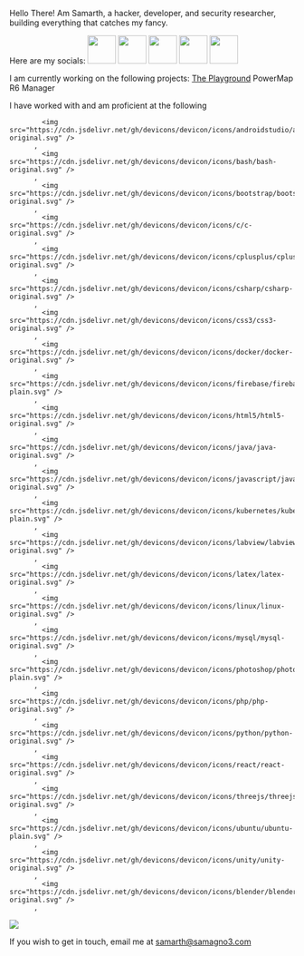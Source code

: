 Hello There! Am Samarth, a hacker, developer, and security researcher, building everything that catches my fancy.

Here are my socials:
<a href="https://www.linkedin.com/in/samagno3/"><img height="50" src="https://samagno3.com/images/linkedin.webp"/></a>
<a href="https://samagno3.com/"><img height="50" src="https://samagno3.com/images/favicon-32x32.png"/></a>
<a href="https://blog.samagno3.com/"><img height="50" src="https://samagno3.com/images/blog.png"/></a>
<a href="https://app.hackthebox.com/users/434967"><img height="50" src="https://samagno3.com/images/htb.png"/></a>
<a href="https://tryhackme.com/p/sagnihotri18"><img height="50" src="https://samagno3.com/images/thm.png"/></a>

I am currently working on the following projects:
<a href ="https://blog.samagno3.com/playground1.html">The Playground</a>
PowerMap
R6 Manager

I have worked with and am proficient at the following

            <img src="https://cdn.jsdelivr.net/gh/devicons/devicon/icons/androidstudio/androidstudio-original.svg" />
          , 
            <img src="https://cdn.jsdelivr.net/gh/devicons/devicon/icons/bash/bash-original.svg" />
          , 
            <img src="https://cdn.jsdelivr.net/gh/devicons/devicon/icons/bootstrap/bootstrap-original.svg" />
          , 
            <img src="https://cdn.jsdelivr.net/gh/devicons/devicon/icons/c/c-original.svg" />
          , 
            <img src="https://cdn.jsdelivr.net/gh/devicons/devicon/icons/cplusplus/cplusplus-original.svg" />
          , 
            <img src="https://cdn.jsdelivr.net/gh/devicons/devicon/icons/csharp/csharp-original.svg" />
          , 
            <img src="https://cdn.jsdelivr.net/gh/devicons/devicon/icons/css3/css3-original.svg" />
          , 
            <img src="https://cdn.jsdelivr.net/gh/devicons/devicon/icons/docker/docker-original.svg" />
          , 
            <img src="https://cdn.jsdelivr.net/gh/devicons/devicon/icons/firebase/firebase-plain.svg" />
          , 
            <img src="https://cdn.jsdelivr.net/gh/devicons/devicon/icons/html5/html5-original.svg" />
          , 
            <img src="https://cdn.jsdelivr.net/gh/devicons/devicon/icons/java/java-original.svg" />
          , 
            <img src="https://cdn.jsdelivr.net/gh/devicons/devicon/icons/javascript/javascript-original.svg" />
          , 
            <img src="https://cdn.jsdelivr.net/gh/devicons/devicon/icons/kubernetes/kubernetes-plain.svg" />
          , 
            <img src="https://cdn.jsdelivr.net/gh/devicons/devicon/icons/labview/labview-original.svg" />
          , 
            <img src="https://cdn.jsdelivr.net/gh/devicons/devicon/icons/latex/latex-original.svg" />
          , 
            <img src="https://cdn.jsdelivr.net/gh/devicons/devicon/icons/linux/linux-original.svg" />
          , 
            <img src="https://cdn.jsdelivr.net/gh/devicons/devicon/icons/mysql/mysql-original.svg" />
          , 
            <img src="https://cdn.jsdelivr.net/gh/devicons/devicon/icons/photoshop/photoshop-plain.svg" />
          , 
            <img src="https://cdn.jsdelivr.net/gh/devicons/devicon/icons/php/php-original.svg" />
          , 
            <img src="https://cdn.jsdelivr.net/gh/devicons/devicon/icons/python/python-original.svg" />
          , 
            <img src="https://cdn.jsdelivr.net/gh/devicons/devicon/icons/react/react-original.svg" />
          , 
            <img src="https://cdn.jsdelivr.net/gh/devicons/devicon/icons/threejs/threejs-original.svg" />
          , 
            <img src="https://cdn.jsdelivr.net/gh/devicons/devicon/icons/ubuntu/ubuntu-plain.svg" />
          , 
            <img src="https://cdn.jsdelivr.net/gh/devicons/devicon/icons/unity/unity-original.svg" />
          , 
            <img src="https://cdn.jsdelivr.net/gh/devicons/devicon/icons/blender/blender-original.svg" />
          , 
<img src="https://github-readme-stats.vercel.app/api/top-langs?username=SamAgno3&layout=compact"/>

If you wish to get in touch, email me at samarth@samagno3.com
